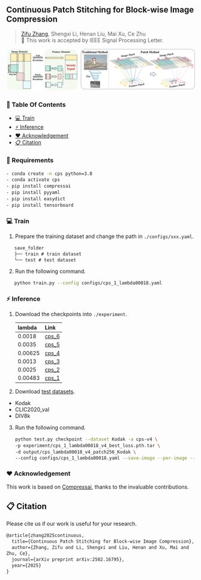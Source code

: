 ## Continuous Patch Stitching for Block-wise Image Compression

> [Zifu Zhang](https://github.com/bblgbr), Shengxi Li, Henan Liu, Mai Xu, Ce Zhu<br>
> :partying_face: This work is accepted by IEEE Signal Processing Letter.

<p align="center">
    <img src="assets/CPS.png" style="border-radius: 15px"><br>
</p>

### :book: Table Of Contents
- [:computer: Train](#computer-train)
- [:zap: Inference](#inference)
- [:heart: Acknowledgement](#acknowledgement)
- [:clipboard: Citation](#cite)

### :wrench: Requirements

```bash
- conda create -n cps python=3.8
- conda activate cps
- pip install compressai
- pip install pyyaml
- pip install easydict
- pip install tensorboard
```

### <a name="train"></a>:computer: Train

1. Prepare the training dataset and change the path in `./configs/xxx.yaml`.

```
   save_folder
   ├── train # train dataset
   └── test # test dataset
```

2. Run the following command.

```bash
   python train.py --config configs/cps_1_lambda00018.yaml
```

### <a name="inference"></a>:zap: Inference

1. Download the checkpoints into `./experiment`.

    | lambda   | Link|
    | --------- | ------------------ |
    | 0.0018  | [cps_6](https://drive.google.com/drive/folders/1y3POeiZtrqTMqX5kCusOegQsOoKtLmps?usp=sharing)             |
    | 0.0035  | [cps_5](https://drive.google.com/drive/folders/1y3POeiZtrqTMqX5kCusOegQsOoKtLmps?usp=sharing)             |
    | 0.00625  | [cps_4](https://drive.google.com/drive/folders/1y3POeiZtrqTMqX5kCusOegQsOoKtLmps?usp=sharing)              |
    | 0.0013  | [cps_3](https://drive.google.com/drive/folders/1y3POeiZtrqTMqX5kCusOegQsOoKtLmps?usp=sharing)              |
    | 0.0025  | [cps_2](https://drive.google.com/drive/folders/1y3POeiZtrqTMqX5kCusOegQsOoKtLmps?usp=sharing)              |
    | 0.00483  | [cps_1](https://drive.google.com/drive/folders/1y3POeiZtrqTMqX5kCusOegQsOoKtLmps?usp=sharing)              |

2. Download [test datasets](https://drive.google.com/drive/folders/1NkBLxPs7iXON7rEXZznz_bgkQhMWW0Kh?usp=drive_link).

- Kodak
- CLIC2020_val
- DIV8k

3. Run the following command.

   ```bash
   python test.py checkpoint --dataset Kodak -a cps-v4 \
   -p experiment/cps_1_lambda00018_v4_best_loss.pth.tar \
   -d output/cps_lambda00018_v4_patch256_Kodak \
   --config configs/cps_1_lambda00018.yaml --save-image --per-image --patch --cuda
   ```

### <a name="acknowledgement">:heart: Acknowledgement
This work is based on [Compressai](https://github.com/InterDigitalInc/CompressAI), thanks to the invaluable contributions.

## <a name="cite"></a>:clipboard: Citation

Please cite us if our work is useful for your research.

```
@article{zhang2025continuous,
  title={Continuous Patch Stitching for Block-wise Image Compression},
  author={Zhang, Zifu and Li, Shengxi and Liu, Henan and Xu, Mai and Zhu, Ce},
  journal={arXiv preprint arXiv:2502.16795},
  year={2025}
}
```
